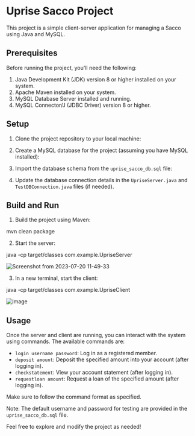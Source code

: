 # Uprise Sacco Project

This project is a simple client-server application for managing a Sacco using Java and MySQL.

## Prerequisites

Before running the project, you'll need the following:

1. Java Development Kit (JDK) version 8 or higher installed on your system.
2. Apache Maven installed on your system.
3. MySQL Database Server installed and running.
4. MySQL Connector/J (JDBC Driver) version 8 or higher.

## Setup

1. Clone the project repository to your local machine:


2. Create a MySQL database for the project (assuming you have MySQL installed):


3. Import the database schema from the `uprise_sacco_db.sql` file:


4. Update the database connection details in the `UpriseServer.java` and `TestDBConnection.java` files (if needed).

## Build and Run

1. Build the project using Maven:

mvn clean package


2. Start the server:

java -cp target/classes com.example.UpriseServer

![Screenshot from 2023-07-20 11-49-33](https://github.com/ConradKash/Uprise_Sacco/assets/78595738/698cf308-01fa-4bb5-8e0d-75ae660e296b)



3. In a new terminal, start the client:


java -cp target/classes com.example.UpriseClient

![image](https://github.com/ConradKash/Uprise_Sacco/assets/78595738/a16adc78-6d67-4e3f-81b5-69e601a40bf1)



## Usage

Once the server and client are running, you can interact with the system using commands. The available commands are:

- `login username password`: Log in as a registered member.
- `deposit amount`: Deposit the specified amount into your account (after logging in).
- `checkstatement`: View your account statement (after logging in).
- `requestloan amount`: Request a loan of the specified amount (after logging in).

Make sure to follow the command format as specified.

Note: The default username and password for testing are provided in the `uprise_sacco_db.sql` file.

Feel free to explore and modify the project as needed!

